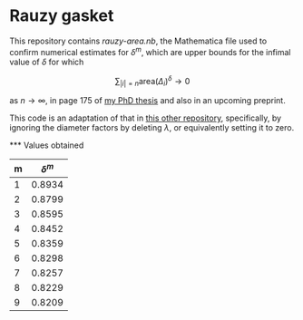 # Rauzy gasket

This repository contains *rauzy-area.nb*, the Mathematica file used to confirm numerical estimates for $\delta^m$, which are upper bounds for the infimal value of $\delta$ for which

$$ \sum_{|i| = n} \text{area}(\Delta_i)^\delta \to 0 $$

as $n \to \infty$, in page 175 of [my PhD thesis](https://wrap.warwick.ac.uk/view/author_id/347116.html) and also in an upcoming preprint.

This code is an adaptation of that in [this other repository](https://www.github.com/sewell-math/rauzy-gasket-upper), specifically, by ignoring the diameter factors by deleting $\lambda$, or equivalently setting it to zero.


*** Values obtained

m | $\delta^{m}$
--- | ---
1   | 0.8934
2   | 0.8799
3   | 0.8595
4   | 0.8452
5   | 0.8359
6   | 0.8298
7   | 0.8257
8   | 0.8229
9   | 0.8209
